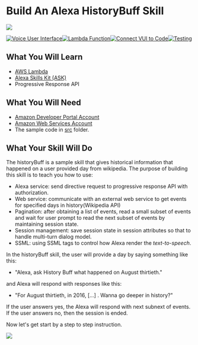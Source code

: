 # Build An Alexa HistoryBuff Skill
<img src="https://m.media-amazon.com/images/G/01/mobile-apps/dex/alexa/alexa-skills-kit/tutorials/quiz-game/header._TTH_.png" />

[![Voice User Interface](https://m.media-amazon.com/images/G/01/mobile-apps/dex/alexa/alexa-skills-kit/tutorials/navigation/1-off._TTH_.png)](instructions/1-voice-user-interface.md)[![Lambda Function](https://m.media-amazon.com/images/G/01/mobile-apps/dex/alexa/alexa-skills-kit/tutorials/navigation/2-off._TTH_.png)](instructions/2-lambda-function.md)[![Connect VUI to Code](https://m.media-amazon.com/images/G/01/mobile-apps/dex/alexa/alexa-skills-kit/tutorials/navigation/3-off._TTH_.png)](instructions/3-connect-vui-to-code.md)[![Testing](https://m.media-amazon.com/images/G/01/mobile-apps/dex/alexa/alexa-skills-kit/tutorials/navigation/4-off._TTH_.png)](instructions/4-testing.md)

## What You Will Learn
*  [AWS Lambda](http://aws.amazon.com/lambda)
*  [Alexa Skills Kit (ASK)](https://developer.amazon.com/alexa-skills-kit)
*  Progressive Response API

## What You Will Need
*  [Amazon Developer Portal Account](http://developer.amazon.com)
*  [Amazon Web Services Account](http://aws.amazon.com/)
*  The sample code in [src](lambda/custom) folder.


## What Your Skill Will Do
 The historyBuff is a sample skill that gives historical information that happened on a user provided day from wikipedia.
 The purpose of building this skill is to teach you how to use:
 - Alexa service: send directive request to progressive response API with authorization.
 - Web service: communicate with an external web service to get events for specified days in history(Wikipedia API)
 - Pagination: after obtaining a list of events, read a small subset of events and wait for user prompt to read the next subset of events by maintaining session state.
 - Session management: save session state in session attributes so that to handle multi-turn dialog model.
 - SSML: using SSML tags to control how Alexa render the *text-to-speech*.
 
 In the historyBuff skill, the user will provide a day by saying something like this:
   - "Alexa, ask History Buff what happened on August thirtieth."
  
 and Alexa will respond with responses like this:
- "For August thirtieth, in 2016, [...] . Wanna go deeper in history?"

If the user answers yes, the Alexa will respond with next subnext of events. If the user answers no, then the session is ended.

Now let's get start by a step to step instruction.

<a href="instructions/1-voice-user-interface.md"><img src="https://m.media-amazon.com/images/G/01/mobile-apps/dex/alexa/alexa-skills-kit/tutorials/general/buttons/button_get_started._TTH_.png" /></a>


